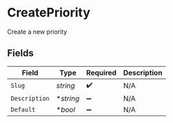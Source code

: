# CreatePriority

Create a new priority


## Fields

| Field              | Type               | Required           | Description        |
| ------------------ | ------------------ | ------------------ | ------------------ |
| `Slug`             | *string*           | :heavy_check_mark: | N/A                |
| `Description`      | **string*          | :heavy_minus_sign: | N/A                |
| `Default`          | **bool*            | :heavy_minus_sign: | N/A                |